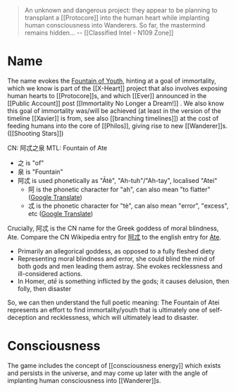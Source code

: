 > An unknown and dangerous project: they appear to be planning to transplant a [[Protocore]] into the human heart while implanting human consciousness into Wanderers.
> So far, the mastermind remains hidden...
> -- [[Classified Intel - N109 Zone]]

# Name
The name evokes the [Fountain of Youth](https://en.wikipedia.org/wiki/Fountain_of_Youth), hinting at a goal of immortality, which we know is part of the [[X-Heart]] project that also involves exposing human hearts to [[Protocore]]s, and which [[Ever]] announced in the [[Public Account]] post [[Immortality No Longer a Dream!]] . We also know this goal of immortality was/will be achieved (at least in the version of the timeline [[Xavier]] is from, see also [[branching timelines]]) at the cost of feeding humans into the core of [[Philos]], giving rise to new [[Wanderer]]s. ([[Shooting Stars]])

CN: 阿忒之泉
MTL: Fountain of Ate
* 之 is "of"
* 泉 is "Fountain"
* 阿忒 is used phonetically as "Ātè", "Ah-tuh"/"Ah-tay", localised "Atei"
	* 阿 is the phonetic character for "ah", can also mean "to flatter" ([Google Translate](https://translate.google.com/details?sl=auto&tl=en&text=阿&op=translate))
	* 忒 is the phonetic character for "tè", can also mean "error", "excess", etc ([Google Translate](https://translate.google.com/details?sl=auto&tl=en&text=忒&op=translate))

Crucially, 阿忒 is the CN name for the Greek goddess of moral blindness, Ate. Compare the CN Wikipedia entry for [阿忒](https://zh.wikipedia.org/wiki/阿忒) to the english entry for [Ate](https://en.wikipedia.org/wiki/Ate_(mythology)).
* Primarily an allegorical goddess, as opposed to a fully fleshed diety
* Representing moral blindness and error, she could blind the mind of both gods and men leading them astray. She evokes recklessness and ill-considered actions.
* In Homer, _atē_ is something inflicted by the gods; it causes delusion, then folly, then disaster

So, we can then understand the full poetic meaning: The Fountain of Atei represents an effort to find immortality/youth that is ultimately one of self-deception and recklessness, which will ultimately lead to disaster.

# Consciousness
The game includes the concept of [[consciousness energy]] which exists and persists in the universe, and may come up later with the angle of implanting human consciousness into [[Wanderer]]s.